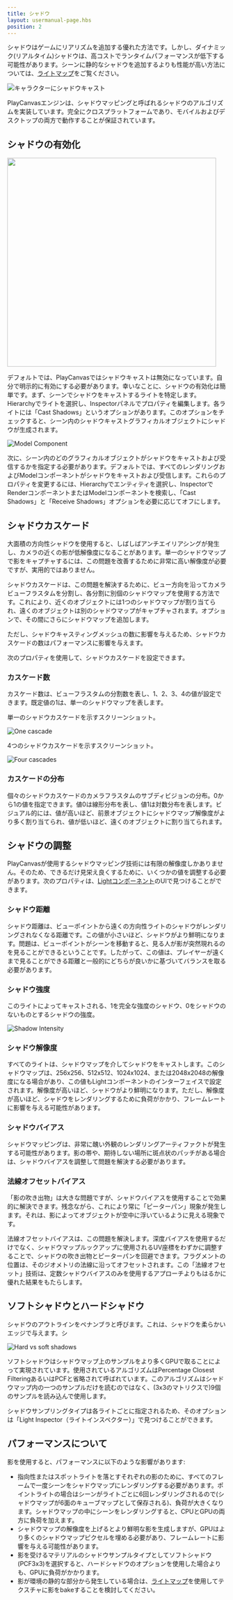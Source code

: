 ```yaml
---
title: シャドウ
layout: usermanual-page.hbs
position: 2
---
```


シャドウはゲームにリアリズムを追加する優れた方法です。しかし、ダイナミック(リアルタイム)シャドウは、高コストでランタイムパフォーマンスが低下する可能性があります。シーンに静的なシャドウを追加するよりも性能が高い方法については、[ライトマップ][4]をご覧ください。

![キャラクターにシャドウキャスト][1]

PlayCanvasエンジンは、シャドウマッピングと呼ばれるシャドウのアルゴリズムを実装しています。完全にクロスプラットフォームであり、モバイルおよびデスクトップの両方で動作することが保証されています。

## シャドウの有効化

<img loading="lazy" src="/images/user-manual/graphics/lighting/shadows/light-shadow-options.png" width="480">

デフォルトでは、PlayCanvasではシャドウキャストは無効になっています。自分で明示的に有効にする必要があります。幸いなことに、シャドウの有効化は簡単です。まず、シーンでシャドウをキャストするライトを特定します。 Hierarchyでライトを選択し、Inspectorパネルでプロパティを編集します。各ライトには「Cast Shadows」というオプションがあります。このオプションをチェックすると、シーン内のシャドウキャストグラフィカルオブジェクトにシャドウが生成されます。

![Model Component][6]

次に、シーン内のどのグラフィカルオブジェクトがシャドウをキャストおよび受信するかを指定する必要があります。デフォルトでは、すべてのレンダリングおよびModelコンポーネントがシャドウをキャストおよび受信します。これらのプロパティを変更するには、Hierarchyでエンティティを選択し、InspectorでRenderコンポーネントまたはModelコンポーネントを検索し、「Cast Shadows」と「Receive Shadows」オプションを必要に応じてオフにします。

## シャドウカスケード

大面積の方向性シャドウを使用すると、しばしばアンチエイリアシングが発生し、カメラの近くの影が低解像度になることがあります。単一のシャドウマップで影をキャプチャするには、この問題を改善するために非常に高い解像度が必要ですが、実用的ではありません。

シャドウカスケードは、この問題を解決するために、ビュー方向を沿ってカメラビューフラスタムを分割し、各分割に別個のシャドウマップを使用する方法です。これにより、近くのオブジェクトには1つのシャドウマップが割り当てられ、遠くのオブジェクトは別のシャドウマップがキャプチャされます。オプションで、その間にさらにシャドウマップを追加します。

ただし、シャドウキャスティングメッシュの数に影響を与えるため、シャドウカスケードの数はパフォーマンスに影響を与えます。

次のプロパティを使用して、シャドウカスケードを設定できます。

### カスケード数

カスケード数は、ビューフラスタムの分割数を表し、1、2、3、4の値が設定できます。既定値の1は、単一のシャドウマップを表します。

単一のシャドウカスケードを示すスクリーンショット。

![One cascade][7]

4つのシャドウカスケードを示すスクリーンショット。

![Four cascades][8]

### カスケードの分布

個々のシャドウカスケードのカメラフラスタムのサブディビジョンの分布。0から1の値を指定できます。値0は線形分布を表し、値1は対数分布を表します。ビジュアル的には、値が高いほど、前景オブジェクトにシャドウマップ解像度がより多く割り当てられ、値が低いほど、遠くのオブジェクトに割り当てられます。

## シャドウの調整

PlayCanvasが使用するシャドウマッピング技術には有限の解像度しかありません。そのため、できるだけ見栄え良くするために、いくつかの値を調整する必要があります。次のプロパティは、[Lightコンポーネント][2]のUIで見つけることができます。

### シャドウ距離

シャドウ距離は、ビューポイントから遠くの方向性ライトのシャドウがレンダリングされなくなる距離です。この値が小さいほど、シャドウがより鮮明になります。問題は、ビューポイントがシーンを移動すると、見る人が影が突然現れるのを見ることができるということです。したがって、この値は、プレイヤーが遠くまで見ることができる距離と一般的にどちらが良いかに基づいてバランスを取る必要があります。

### シャドウ強度

このライトによってキャストされる、1を完全な強度のシャドウ、0をシャドウのないものとするシャドウの強度。

![Shadow Intensity][9]

### シャドウ解像度

すべてのライトは、シャドウマップを介してシャドウをキャストします。このシャドウマップは、256x256、512x512、1024x1024、または2048x2048の解像度になる場合があり、この値もLightコンポーネントのインターフェイスで設定されます。解像度が高いほど、シャドウがより鮮明になります。ただし、解像度が高いほど、シャドウをレンダリングするために負荷がかかり、フレームレートに影響を与える可能性があります。

### シャドウバイアス

シャドウマッピングは、非常に醜い外観のレンダリングアーティファクトが発生する可能性があります。影の帯や、期待しない場所に斑点状のパッチがある場合は、シャドウバイアスを調整して問題を解決する必要があります。

### 法線オフセットバイアス

「影の吹き出物」は大きな問題ですが、シャドウバイアスを使用することで効果的に解決できます。残念ながら、これにより常に「ピーターパン」現象が発生します。それは、影によってオブジェクトが空中に浮いているように見える現象です。

法線オフセットバイアスは、この問題を解決します。深度バイアスを使用するだけでなく、シャドウマップルックアップに使用されるUV座標をわずかに調整することで、シャドウの吹き出物とピーターパンを回避できます。フラグメントの位置は、そのジオメトリの法線に沿ってオフセットされます。この「法線オフセット」技術は、定数シャドウバイアスのみを使用するアプローチよりもはるかに優れた結果をもたらします。

## ソフトシャドウとハードシャドウ

シャドウのアウトラインをペナンブラと呼びます。これは、シャドウを柔らかいエッジで与えます。シ

![Hard vs soft shadows][3]

ソフトシャドウはシャドウマップ上のサンプルをより多くGPUで取ることによって実現されています。使用されているアルゴリズムはPercentage Closest FilteringあるいはPCFと省略されて呼ばれています。このアルゴリズムはシャドウマップ内の一つのサンプルだけを読むのではなく、(3x3のマトリクスで)9個のサンプルを読み込んで使用します。

シャドウサンプリングタイプは各ライトごとに指定されるため、そのオプションは「Light Inspector（ライトインスペクター）」で見つけることができます。

## パフォーマンスについて

影を使用すると、パフォーマンスに以下のような影響があります:

* 指向性またはスポットライトを落とすそれぞれの影のために、すべてのフレームで一度シーンをシャドウマップにレンダリングする必要があります。ポイントライトの場合はシーンがライトごとに6回レンダリングされるので(シャドウマップが6面のキューブマップとして保存される)、負荷が大きくなります。シャドウマップの中にシーンをレンダリングすると、CPUとGPUの両方に負荷を加えます。
* シャドウマップの解像度を上げるとより鮮明な影を生成しますが、GPUはより多くのシャドウマップピクセルを埋める必要があり、フレームレートに影響を与える可能性があります。
* 影を受けるマテリアルのシャドウサンプルタイプとしてソフトシャドウ(PCF3x3)を選択すると、ハードシャドウのオプションを使用した場合よりも、GPUに負荷がかかります。
* 影が環境の静的な部分から発生している場合は、[ライトマップ][4]を使用してテクスチャに影をbakeすることを検討してください。

[1]: /images/user-manual/graphics/lighting/shadows/doom3_shadows.jpg
[2]: /user-manual/packs/components/light
[3]: /images/user-manual/graphics/lighting/shadows/hard_vs_soft.jpg
[4]: /user-manual/graphics/lighting/lightmapping
[5]: /images/user-manual/graphics/lighting/shadows/light-shadow-options.png
[6]: /images/user-manual/scenes/components/component-model.png
[7]: /images/user-manual/graphics/lighting/shadows/shadow_cascades_1.jpg
[8]: /images/user-manual/graphics/lighting/shadows/shadow_cascades_4.jpg
[9]: /images/user-manual/graphics/lighting/shadows/shadow-intensity.gif
